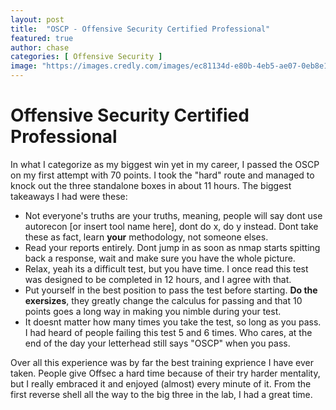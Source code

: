 ```yaml
---
layout: post
title:  "OSCP - Offensive Security Certified Professional"
featured: true
author: chase
categories: [ Offensive Security ]
image: "https://images.credly.com/images/ec81134d-e80b-4eb5-ae07-0eb8e1a60fcd/image.png"
---
```

# Offensive Security Certified Professional

In what I categorize as my biggest win yet in my career, I passed the OSCP on my first attempt with 70 points. I took the "hard" route and managed to knock out the three standalone boxes in about 11 hours. The biggest takeaways I had were these:
- Not everyone's truths are your truths, meaning, people will say dont use autorecon [or insert tool name here], dont do x, do y instead. Dont take these as fact, learn **your** methodology, not someone elses.
- Read your reports entirely. Dont jump in as soon as nmap starts spitting back a response, wait and make sure you have the whole picture.
- Relax, yeah its a difficult test, but you have time. I once read this test was designed to be completed in 12 hours, and I agree with that.
- Put yourself in the best position to pass the test before starting. **Do the exersizes**, they greatly change the calculus for passing and that 10 points goes a long way in making you nimble during your test.
- It doesnt matter how many times you take the test, so long as you pass. I had heard of people failing this test 5 and 6 times. Who cares, at the end of the day your letterhead still says "OSCP" when you pass.

Over all this experience was by far the best training exprience I have ever taken. People give Offsec a hard time because of their try harder mentality, but I really embraced it and enjoyed (almost) every minute of it. From the first reverse shell all the way to the big three in the lab, I had a great time.
